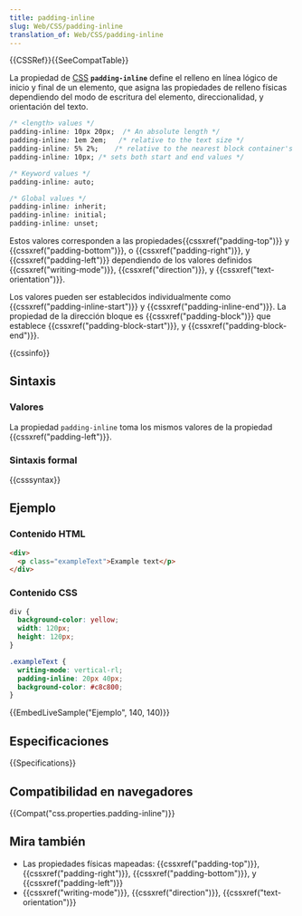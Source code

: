 ```yaml
---
title: padding-inline
slug: Web/CSS/padding-inline
translation_of: Web/CSS/padding-inline
---
```


{{CSSRef}}{{SeeCompatTable}}

La propiedad de [CSS](/es/docs/Web/CSS) **`padding-inline`** define el relleno en línea lógico de inicio y final de un elemento, que asigna las propiedades de relleno físicas dependiendo del modo de escritura del elemento, direccionalidad, y orientación del texto.

```css
/* <length> values */
padding-inline: 10px 20px;  /* An absolute length */
padding-inline: 1em 2em;   /* relative to the text size */
padding-inline: 5% 2%;    /* relative to the nearest block container's width */
padding-inline: 10px; /* sets both start and end values */

/* Keyword values */
padding-inline: auto;

/* Global values */
padding-inline: inherit;
padding-inline: initial;
padding-inline: unset;
```

Estos valores corresponden a las propiedades{{cssxref("padding-top")}} y {{cssxref("padding-bottom")}}, o {{cssxref("padding-right")}}, y {{cssxref("padding-left")}} dependiendo de los valores definidos {{cssxref("writing-mode")}}, {{cssxref("direction")}}, y {{cssxref("text-orientation")}}.

Los valores pueden ser establecidos individualmente como {{cssxref("padding-inline-start")}} y {{cssxref("padding-inline-end")}}. La propiedad de la dirección bloque es {{cssxref("padding-block")}} que establece {{cssxref("padding-block-start")}}, y {{cssxref("padding-block-end")}}.

{{cssinfo}}

## Sintaxis

### Valores

La propiedad `padding-inline` toma los mismos valores de la propiedad {{cssxref("padding-left")}}.

### Sintaxis formal

{{csssyntax}}

## Ejemplo

### Contenido HTML

```html
<div>
  <p class="exampleText">Example text</p>
</div>
```

### Contenido CSS

```css
div {
  background-color: yellow;
  width: 120px;
  height: 120px;
}

.exampleText {
  writing-mode: vertical-rl;
  padding-inline: 20px 40px;
  background-color: #c8c800;
}
```

{{EmbedLiveSample("Ejemplo", 140, 140)}}

## Especificaciones

{{Specifications}}

## Compatibilidad en navegadores

{{Compat("css.properties.padding-inline")}}

## Mira también

- Las propiedades físicas mapeadas: {{cssxref("padding-top")}}, {{cssxref("padding-right")}}, {{cssxref("padding-bottom")}}, y {{cssxref("padding-left")}}
- {{cssxref("writing-mode")}}, {{cssxref("direction")}}, {{cssxref("text-orientation")}}
